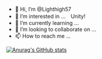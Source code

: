 - 👋 Hi, I’m @Lighthigh57
- 👀 I’m interested in ...　Unity!
- 🌱 I’m currently learning ...
- 💞️ I’m looking to collaborate on ...
- 📫 How to reach me ...

[![Anurag's GitHub stats](https://github-readme-stats.vercel.app/api?username=lighthigh57)](https://github.com/anuraghazra/github-readme-stats)

<!---
Lighthigh57/Lighthigh57 is a ✨ special ✨ repository because its `README.md` (this file) appears on your GitHub profile.
You can click the Preview link to take a look at your changes.
--->
